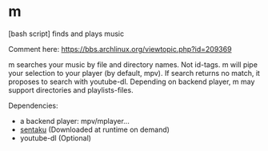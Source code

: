 # m
[bash script] finds and plays music

Comment here: https://bbs.archlinux.org/viewtopic.php?id=209369

m searches your music by file and directory names. Not id-tags.
  m will pipe your selection to your player (by default, mpv).
  If search returns no match, it proposes to search with youtube-dl.
  Depending on backend player, m may support directories and playlists-files.

Dependencies:
* a backend player: mpv/mplayer...
* [sentaku](https://github.com/rcmdnk/sentaku) (Downloaded at runtime on demand)
* youtube-dl (Optional)

